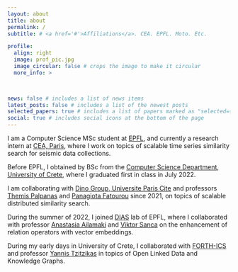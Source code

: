 ```yaml
---
layout: about
title: about
permalink: /
subtitle: # <a href='#'>Affiliations</a>. CEA. EPFL. Moto. Etc.

profile:
  align: right
  image: prof_pic.jpg
  image_circular: false # crops the image to make it circular
  more_info: >

    

news: false # includes a list of news items
latest_posts: false # includes a list of the newest posts
selected_papers: true # includes a list of papers marked as "selected={true}"
social: true # includes social icons at the bottom of the page
---
```


<!--Write your biography here. Tell the world about yourself. Link to your favorite [subreddit](http://reddit.com). You can put a picture in, too. The code is already in, just name your picture `prof_pic.jpg` and put it in the `img/` folder.-->

I am a Computer Science MSc student at [EPFL](https://www.epfl.ch/en/), and currently a research intern at [CEA, Paris](https://www.cea.fr/), where I work on topics of scalable time series similarity search for seismic data collections. 

<!-- I am particurarly interested for distributed time series similarity search and machine learning. -->

Before EPFL, I obtained by BSc from the [Computer Science Department, University of Crete](), where I graduated first in class in July 2022.

I am collaborating with [Dino Group, Universite Paris Cite]() and professors [Themis Palpanas]() and [Panagiota Fatourou]() since 2021, on topics of scalable distributed similarity search.

During the summer of 2022, I joined [DIAS]() lab of EPFL, where I collaborated with professor [Anastasia Ailamaki]() and [Viktor Sanca]() on the enhancement of relation operators with vector embeddings. 

During my early days in University of Crete, I collaborated with [FORTH-ICS]() and professor [Yannis Tzitzikas]() in topics of Open Linked Data and Knowledge Graphs.


<!--Put your address / P.O. box / other info right below your picture. You can also disable any of these elements by editing `profile` property of the YAML header of your `_pages/about.md`. Edit `_bibliography/papers.bib` and Jekyll will render your [publications page](/al-folio/publications/) automatically.

Link to your social media connections, too. This theme is set up to use [Font Awesome icons](https://fontawesome.com/) and [Academicons](https://jpswalsh.github.io/academicons/), like the ones below. Add your Facebook, Twitter, LinkedIn, Google Scholar, or just disable all of them.-->
